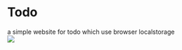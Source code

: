 # Todo
a simple website for todo which use browser localstorage 
<br/>
 <img src="https://media.giphy.com/media/YFFDRXE1klzdRNzCPA/giphy.gif">
